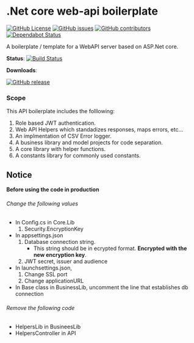 # .Net core web-api boilerplate

[![GitHub License](https://img.shields.io/github/license/kolappannathan/dotnet-core-web-api-boilerplate.svg?style=flat-square)](#)
[![GitHub issues](https://img.shields.io/github/issues/kolappannathan/dotnet-core-web-api-boilerplate.svg?style=flat-square)](#)
[![GitHub contributors](https://img.shields.io/github/contributors/kolappannathan/dotnet-core-web-api-boilerplate.svg?color=orange&style=flat-square)](#)
[![Dependabot Status](https://api.dependabot.com/badges/status?host=github&repo=kolappannathan/dotnet-core-web-api-boilerplate)](https://dependabot.com)

A boilerplate / template for a WebAPI server based on ASP.Net core.

**Status**: [![Build Status](https://img.shields.io/azure-devops/build/kolappannathan/DotNetCore_Web_API_Boilerplate/4/master.svg?style=flat-square&label=build)](https://dev.azure.com/kolappannathan/DotNetCore_Web_API_Boilerplate/_build/latest?definitionId=4&branchName=master)

**Downloads**:

[![GitHub release](https://img.shields.io/github/release/kolappannathan/dotnet-core-web-api-boilerplate.svg?logo=github&style=flat-square)](https://github.com/kolappannathan/dotnet-core-web-api-boilerplate/releases)

### Scope

This API boilerplate includes the folllowing:

 1. Role based JWT authentication.
 2. Web API Helpers which standadizes responses, maps errors, etc...
 3. An implmentation of CSV Error logger.
 4. A business library and model projects for code separation.
 5. A core library with helper functions.
 6. A constants library for commonly used constants.

## Notice

**Before using the code in production**

###### Change the following values

 - In Config.cs in Core.Lib
    1. Security.EncryptionKey
 - In appsettings.json
    1. Database connection string.
       - This string should be in ecrypted format. **Encrypted with the new encryption key**.
    2. JWT secret, issuer and audience
 - In launchsettings.json,
    1. Change SSL port
    2. Change applicationURL
 - In Base class in BusinessLib, uncomment the line that establishes db connection

###### Remove the following code
 - HelpersLib in BusineesLib
 - HelpersController in API
